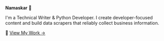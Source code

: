 **Namaskar** 🙏

I'm a Technical Writer & Python Developer. I create developer-focused content and build data scrapers that reliably collect business information.

📌 [View My Work →](https://github.com/triposat/published-blogs)
